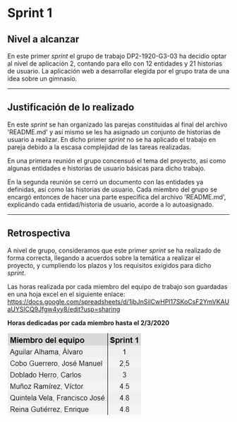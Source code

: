 # Sprint 1

## Nivel a alcanzar

En este primer _sprint_ el grupo de trabajo DP2-1920-G3-03 ha decidio optar al nivel de aplicación 2, contando para ello con 12 entidades y 21 historias de usuario. La aplicación web a desarrollar elegida por el grupo trata de una idea sobre un gimnasio.

---

## Justificación de lo realizado

En este _sprint_ se han organizado las parejas constituidas al final del archivo 'README.md' y así mismo se les ha asignado un conjunto de historias de usuario a realizar. En dicho primer _sprint_ no se ha aplicado el trabajo en pareja debido a la escasa complejidad de las tareas realizadas.

En una primera reunión el grupo concensuó el tema del proyecto, así como algunas entidades e historias de usuario básicas para dicho trabajo.

En la segunda reunión se cerró un documento con las entidades ya definidas, así como las historias de usuario. Cada miembro del grupo se encargó entonces de hacer una parte específica del archivo 'README.md', explicándo cada entidad/historia de usuario, acorde a lo autoasignado.

---

## Retrospectiva

A nivel de grupo, consideramos que este primer _sprint_ se ha realizado de forma correcta, llegando a acuerdos sobre la temática a realizar el proyecto, y cumpliendo los plazos y los requisitos exigidos para dicho _sprint_.

Las horas realizada por cada miembro del equipo de trabajo son guardadas en una hoja excel en el siguiente enlace: https://docs.google.com/spreadsheets/d/1jbJnSilCwHPl17SKoCsF2YmVKAUaUYSlCQ9Jfgw4vy8/edit?usp=sharing

**Horas dedicadas por cada miembro hasta el 2/3/2020**

![](imagesDocumentation\Horas.PNG)
